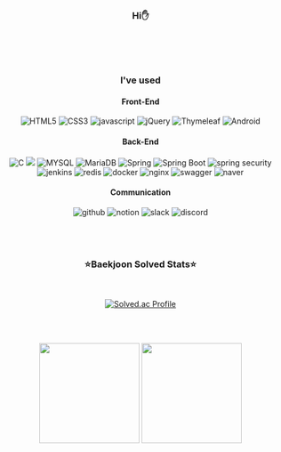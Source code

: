<div align= "center">
 

### Hi:hand:
  
<br><br><br>   

### I've used

#### Front-End

<img alt="HTML5" src="https://img.shields.io/badge/HTML5-E34F26.svg?&style=for-the-badge&logo=HTML5&logoColor=white&"/>
<img alt="CSS3" src="https://img.shields.io/badge/CSS3-1572B6.svg?&style=for-the-badge&logo=CSS3&logoColor=white&"/>
<img alt="javascript" src="https://img.shields.io/badge/javascript-F7DF1E.svg?&style=for-the-badge&logo=javascript&logoColor=white&"/>
<img alt="jQuery" src="https://img.shields.io/badge/jQuery-0769AD.svg?&style=for-the-badge&logo=jQuery&logoColor=white&"/>
<img alt="Thymeleaf" src="https://img.shields.io/badge/Thymeleaf-005F0F.svg?&style=for-the-badge&logo=Thymeleaf&logoColor=white&"/>
<img alt="Android" src="https://img.shields.io/badge/Android-3DDC84.svg?&style=for-the-badge&logo=Android&logoColor=white&"/>

#### Back-End

<img alt="C" src="https://img.shields.io/badge/C-A8B9CC.svg?&style=for-the-badge&logo=C&logoColor=white&"/> 
<img src="https://img.shields.io/badge/Java-007396?style=for-the-badge&logo=OpenJDK&logoColor=white"/>
<img alt="MYSQL" src="https://img.shields.io/badge/MYSQL-4479A1.svg?&style=for-the-badge&logo=MYSQL&logoColor=white&"/>
<img alt="MariaDB" src="https://img.shields.io/badge/MariaDB-003545.svg?&style=for-the-badge&logo=MariaDB&logoColor=white&"/>
<img alt="Spring" src="https://img.shields.io/badge/Spring-6DB33F.svg?&style=for-the-badge&logo=Spring&logoColor=white&"/>
<img alt="Spring Boot" src="https://img.shields.io/badge/Spring Boot-6DB33F.svg?&style=for-the-badge&logo=SpringBoot&logoColor=white&"/>
<img alt="spring security" src="https://img.shields.io/badge/spring security-6DB33F.svg?&style=for-the-badge&logo=springsecurity&logoColor=white&"/>
<br>
<img alt="jenkins" src="https://img.shields.io/badge/jenkins-D24939.svg?&style=for-the-badge&logo=jenkins&logoColor=white&"/>
<img alt="redis" src="https://img.shields.io/badge/redis-DC382D.svg?&style=for-the-badge&logo=redis&logoColor=white&"/>
<img alt="docker" src="https://img.shields.io/badge/docker-2496ED.svg?&style=for-the-badge&logo=docker&logoColor=white&"/>
<img alt="nginx" src="https://img.shields.io/badge/nginx-009639.svg?&style=for-the-badge&logo=nginx&logoColor=white&"/>
<img alt="swagger" src="https://img.shields.io/badge/swagger-85EA2D.svg?&style=for-the-badge&logo=swagger&logoColor=white&"/>
<img alt="naver" src="https://img.shields.io/badge/naver cloud platform-03C75A.svg?&style=for-the-badge&logo=naver&logoColor=white&"/>

#### Communication

<img alt="github" src="https://img.shields.io/badge/github-181717.svg?&style=for-the-badge&logo=github&logoColor=white&"/>
<img alt="notion" src="https://img.shields.io/badge/notion-000000.svg?&style=for-the-badge&logo=notion&logoColor=white&"/>
<img alt="slack" src="https://img.shields.io/badge/slack-4A154B.svg?&style=for-the-badge&logo=slack&logoColor=white&"/>
<img alt="discord" src="https://img.shields.io/badge/discord-5865F2.svg?&style=for-the-badge&logo=discord&logoColor=white&"/>

<br>
<br>
<br>
<br>

### :star:Baekjoon Solved Stats:star:
<br>
  
[![Solved.ac Profile](http://mazassumnida.wtf/api/v2/generate_badge?boj=junsong96)](https://solved.ac/junsong96)
  
<br>
<br>

   
  
<a href="https://github.com/hojunking96"><img align="center" style="height:180px" src="https://github-readme-stats.vercel.app/api?username=hojunking96&theme=nord&hide_border=true&show_icons=true&" /></a>
<a href="https://github.com/hojunking96"><img align="center" style="height:180px" src="https://github-readme-stats.vercel.app/api/top-langs/?username=hojunking96&layout=compact&theme=nord&hide_border=true" /></a> 

</div>
